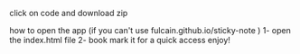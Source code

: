 click on code and download zip

how to open the app (if you can't use fulcain.github.io/sticky-note )
1- open the index.html file
2- book mark it for a quick access
enjoy!